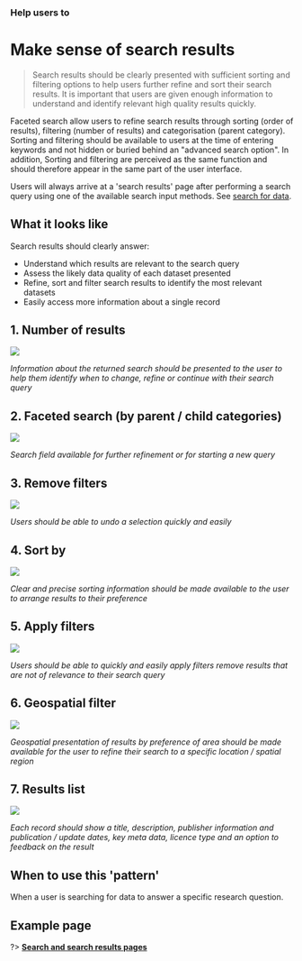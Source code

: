 ### Help users to
# Make sense of search results

> Search results should be clearly presented with sufficient sorting and filtering options to help users further refine and sort their search results. It is important that users are given enough information to understand and identify relevant high quality results quickly.

Faceted search allow users to refine search results through sorting (order of results), filtering (number of results) and categorisation (parent category). Sorting and filtering should be available to users at the time of entering keywords and not hidden or buried behind an "advanced search option". In addition, Sorting and filtering are perceived as the same function and should therefore appear in the same part of the user interface.

Users will always arrive at a 'search results' page after performing a search query using one of the available search input methods. See [search for 
data](main-content/steps/search-for-data).

## What it looks like

Search results should clearly answer:

+ Understand which results are relevant to the search query
+ Assess the likely data quality of each dataset presented
+ Refine, sort and filter search results to identify the most relevant datasets
+ Easily access more information about a single record


## 1. Number of results

<div class="image-container">
<a href="/dd3-wireframes/_media/stage-3-results/2-number_of_results.png" target="_blank"><img src="/dd3-wireframes/_media/stage-3-results/2-number_of_results.png" style="max-width: 452px;"/></a>

*Information about the returned search should be presented to the user to help them identify when to change, refine or continue with their search query*

</div>

## 2. Faceted search (by parent / child categories)

<div class="image-container">

<a href="/dd3-wireframes/_media/stage-3-results/3-faceted_search.png" target="_blank"><img src="/dd3-wireframes/_media/stage-3-results/3-faceted_search.png" data-no-zoom/></a>

*Search field available for further refinement or for starting a new query*

</div>

## 3. Remove filters

<div class="image-container">
<a href="/dd3-wireframes/_media/stage-3-results/4-clear_filters.png" target="_blank"><img src="/dd3-wireframes/_media/stage-3-results/4-clear_filters.png" style="max-width: 300px;"/></a>

*Users should be able to undo a selection quickly and easily*
</div>

## 4. Sort by

<div class="image-container">
<a href="/dd3-wireframes/_media/stage-3-results/5-sort_by.png" target="_blank"><img src="/dd3-wireframes/_media/stage-3-results/5-sort_by.png" style="max-width: 232px;" data-no-zoom/></a>

*Clear and precise sorting information should be made available to the user to arrange results to their preference*

</div>

## 5. Apply filters

<div class="image-container">
<a href="/dd3-wireframes/_media/stage-3-results/6-apply_filters.png" target="_blank"><img src="/dd3-wireframes/_media/stage-3-results/6-apply_filters.png" style="max-width: 304px;"/></a>

*Users should be able to quickly and easily apply filters remove results that are not of relevance to their search query*

</div>

## 6. Geospatial filter

<div class="image-container">
<a href="/dd3-wireframes/_media/stage-3-results/7b-presentation_of_results.png" target="_blank"><img src="/dd3-wireframes/_media/stage-3-results/7b-presentation_of_results.png" style="max-width: 299px;"/></a>

*Geospatial presentation of results by preference of area should be made available for the user to refine their search to a specific location / spatial region*

</div>

## 7. Results list


<div class="image-container">
<a href="/dd3-wireframes/_media/stage-3-results/7a-presentation_of_results.png" target="_blank"><img src="/dd3-wireframes/_media/stage-3-results/7a-presentation_of_results.png" data-no-zoom/></a>

*Each record should show a title, description, publisher information and publication / update dates, key meta data, licence type and an option to feedback on the result*

</div>

<!-- ### 8. Pagination - TO ADD -->

## When to use this 'pattern'

When a user is searching for data to answer a specific research question.

## Example page

?> **[Search and search results pages](main-content/pages/search-and-results)**


